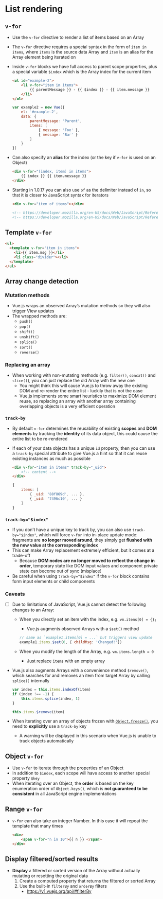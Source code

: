 # List rendering
## `v-for`
- Use the `v-for` directive to render a list of items based on an Array
- The `v-for` directive requires a special syntax in the form of `item in items`, where `items` is the source data Array and `item` is an alias for the Array element being iterated on
- Inside `v-for` blocks we have full access to parent scope properties, plus a special variable `$index` which is the Array index for the current item

    ```html
    <ul id="example-2">
        <li v-for="item in items">
            {{ parentMessage }} - {{ $index }} - {{ item.message }}
        </li>
    </ul>
    ```

    ```js
    var example2 = new Vue({
        el: '#example-2',
        data: {
            parentMessage: 'Parent',
            items: [
                { message: 'Foo' },
                { message: 'Bar' }
            ]
        }
    })
    ```

- Can also specify an **alias** for the index (or the key if `v-for` is used on an Object)

    ```html
    <div v-for="(index, item) in items">
        {{ index }} {{ item.message }}
    </div>
    ```

- Starting in 1.0.17 you can also use `of` as the delimiter instead of `in`, so that it is closer to JavaScript syntax for iterators

    ```html
    <div v-for="item of items"></div>

    <!-- https://developer.mozilla.org/en-US/docs/Web/JavaScript/Reference/Statements/for...of -->
    <!-- https://developer.mozilla.org/en-US/docs/Web/JavaScript/Reference/Statements/for...in -->
    ```

## Template `v-for`

```html
<ul>
  <template v-for="item in items">
    <li>{{ item.msg }}</li>
    <li class="divider"></li>
  </template>
</ul>
```

## Array change detection
### Mutation methods
- Vue.js wraps an observed Array’s mutation methods so they will also trigger View updates
- The wrapped methods are:
    - `push()`
    - `pop()`
    - `shift()`
    - `unshift()`
    - `splice()`
    - `sort()`
    - `reverse()`
### Replacing an array
- When working with non-mutating methods (e.g. `filter()`, `concat()` and `slice()`), you can just replace the old Array with the new one
    - You might think this will cause Vue.js to throw away the existing DOM and re-render the entire list - luckily that is not the case
    - Vue.js implements some smart heuristics to maximize DOM element reuse, so replacing an array with another array containing overlapping objects is a very efficient operation
### `track-by`
- By default `v-for` determines the reusability of existing **scopes** and **DOM elements** by tracking the **identity** of its data object, this could cause the entire list to be re-rendered
- If each of your data objects has a unique `id` property, then you can use a `track-by` special attribute to give Vue.js a hint so that it can reuse existing instances as much as possible

    ```html
    <div v-for="item in items" track-by="_uid">
        <!-- content -->
    </div>
    ```

    ```js
    {
        items: [
            { _uid: '88f869d', ... },
            { _uid: '7496c10', ... }
        ]
    }
    ```

### `track-by="$index"`
- If you don’t have a unique key to track by, you can also use `track-by="$index"`, which will force `v-for` into in-place update mode: fragments are **no longer moved around**, they simply get **flushed with the new value at the corresponding index**
- This can make Array replacement extremely efficient, but it comes at a trade-off
    - Because **DOM nodes are no longer moved to reflect the change in order**, temporary state like DOM input values and component private state can become out of sync (misplace)
- Be careful when using `track-by="$index"` if the `v-for` block contains form input elements or child components
### Caveats
- [ ] Due to limitations of JavaScript, Vue.js cannot detect the following changes to an Array:
    - When you directly set an item with the index, e.g. `vm.items[0] = {};`
        - Vue.js augments observed Arrays with a `$set()` method

        ```js
        // same as `example1.items[0] = ...` but triggers view update
        example1.items.$set(0, { childMsg: 'Changed!'})
        ```
    
    - When you modify the length of the Array, e.g. `vm.items.length = 0`
        - Just replace `items` with an empty array
-  Vue.js also augments Arrays with a convenience method `$remove()`, which searches for and removes an item from target Array by calling `splice()` internally    

    ```js
    var index = this.items.indexOf(item)
    if (index !== -1) {
        this.items.splice(index, 1)
    }

    this.items.$remove(item)
    ```

- When iterating over an array of objects frozen with [<u>`Object.freeze()`</u>](https://developer.mozilla.org/zh-CN/docs/Web/JavaScript/Reference/Global_Objects/Object/freeze), you need to **explicitly** use a `track-by` key
    - A warning will be displayed in this scenario when Vue.js is unable to track objects automatically
## Object `v-for`
- Use `v-for` to iterate through the properties of an Object
- In addition to `$index`, each scope will have access to another special property `$key`
- When iterating over an Object, the **order** is based on the key enumeration order of `Object.keys()`, which is **not guaranteed to be consistent** in all JavaScript engine implementations
## Range `v-for`
- `v-for` can also take an integer Number. In this case it will repeat the template that many times

    ```html
    <div>
        <span v-for="n in 10">{{ n }} </span>
    </div>
    ```

## Display filtered/sorted results
- **Display** a filtered or sorted version of the Array without actually mutating or resetting the original data
    1. Create a computed property that returns the filtered or sorted Array
    2. Use the built-in `filterBy` and `orderBy` filters
        - https://v1.vuejs.org/api/#filterBy